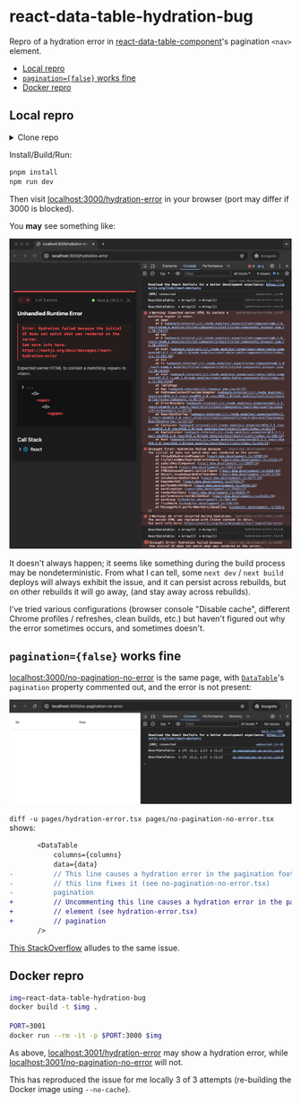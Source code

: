 # react-data-table-hydration-bug
Repro of a hydration error in [react-data-table-component]'s pagination `<nav>` element.

<!-- toc -->
- [Local repro](#local)
- [`pagination={false}` works fine](#no-pagination)
- [Docker repro](#docker)
<!-- /toc -->

## Local repro <a id="local"></a>
<details><summary>Clone repo</summary>

```bash
git clone https://github.com/ryan-williams/react-data-table-hydration-bug
cd react-data-table-hydration-bug
```
</details>

Install/Build/Run:
```bash
pnpm install
npm run dev
```

Then visit [localhost:3000/hydration-error] in your browser (port may differ if 3000 is blocked).

You **may** see something like:

![](screenshots/hydration-error.png)

It doesn't always happen; it seems like something during the build process may be nondeterministic. From what I can tell, some `next dev` / `next build` deploys will always exhibit the issue, and it can persist across rebuilds, but on other rebuilds it will go away, (and stay away across rebuilds).

I've tried various configurations (browser console "Disable cache", different Chrome profiles / refreshes, clean builds, etc.) but haven't figured out why the error sometimes occurs, and sometimes doesn't.

## `pagination={false}` works fine <a id="no-pagination"></a>

[localhost:3000/no-pagination-no-error] is the same page, with [`DataTable`]'s `pagination` property commented out, and the error is not present:

![](screenshots/no-pagination-no-error.png)

`diff -u pages/hydration-error.tsx pages/no-pagination-no-error.tsx` shows:
```diff
       <DataTable
           columns={columns}
           data={data}
-          // This line causes a hydration error in the pagination footer "nav" element; commenting
-          // this line fixes it (see no-pagination-no-error.tsx)
-          pagination
+          // Uncommenting this line causes a hydration error in the pagination footer "nav"
+          // element (see hydration-error.tsx)
+          // pagination
       />
```

[This StackOverflow][SO] alludes to the same issue.

## Docker repro <a id="docker"></a>
```bash
img=react-data-table-hydration-bug
docker build -t $img .

PORT=3001
docker run --rm -it -p $PORT:3000 $img
```

As above, [localhost:3001/hydration-error] may show a hydration error, while [localhost:3001/no-pagination-no-error] will not.

This has reproduced the issue for me locally 3 of 3 attempts (re-building the Docker image using `--no-cache`).

[react-data-table-component]: https://github.com/jbetancur/react-data-table-component
[localhost:3000/hydration-error]: http://localhost:3000/hydration-error
[localhost:3000/no-pagination-no-error]: http://localhost:3000/no-pagination-no-error
[`DataTable`]: https://github.com/jbetancur/react-data-table-component/blob/v7.6.2/src/DataTable/DataTable.tsx
[SO]: https://stackoverflow.com/q/75068071
[localhost:3001/hydration-error]: http://localhost:3001/hydration-error
[localhost:3001/no-pagination-no-error]: http://localhost:3001/no-pagination-no-error
